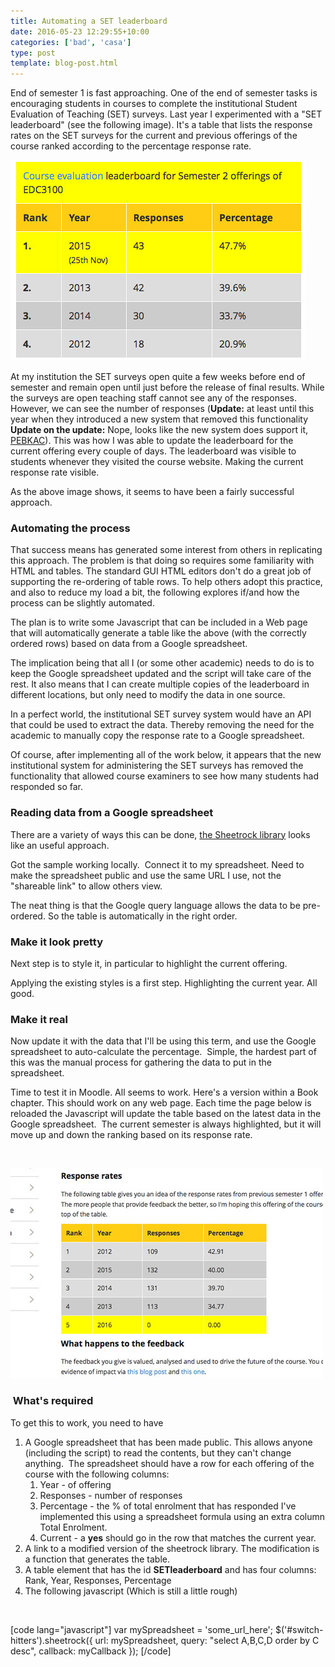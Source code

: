 ```yaml
---
title: Automating a SET leaderboard
date: 2016-05-23 12:29:55+10:00
categories: ['bad', 'casa']
type: post
template: blog-post.html
---
```

End of semester 1 is fast approaching. One of the end of semester tasks is encouraging students in courses to complete the institutional Student Evaluation of Teaching (SET) surveys. Last year I experimented with a "SET leaderboard" (see the following image). It's a table that lists the response rates on the SET surveys for the current and previous offerings of the course ranked according to the percentage response rate.

[![SET leaderboard](images/26576187213_cfc2421145.jpg)](https://www.flickr.com/photos/david_jones/26576187213/in/dateposted-public/ "SET leaderboard")

At my institution the SET surveys open quite a few weeks before end of semester and remain open until just before the release of final results. While the surveys are open teaching staff cannot see any of the responses. However, we can see the number of responses (**Update:** at least until this year when they introduced a new system that removed this functionality **Update on the update:** Nope, looks like the new system does support it, [PEBKAC](/blog2/2016/03/02/pebkac-mental-model-mismatch-and-ict/)). This was how I was able to update the leaderboard for the current offering every couple of days. The leaderboard was visible to students whenever they visited the course website. Making the current response rate visible.

As the above image shows, it seems to have been a fairly successful approach.

### Automating the process

That success means has generated some interest from others in replicating this approach. The problem is that doing so requires some familiarity with HTML and tables. The standard GUI HTML editors don't do a great job of supporting the re-ordering of table rows. To help others adopt this practice, and also to reduce my load a bit, the following explores if/and how the process can be slightly automated.

The plan is to write some Javascript that can be included in a Web page that will automatically generate a table like the above (with the correctly ordered rows) based on data from a Google spreadsheet.

The implication being that all I (or some other academic) needs to do is to keep the Google spreadsheet updated and the script will take care of the rest. It also means that I can create multiple copies of the leaderboard in different locations, but only need to modify the data in one source.

In a perfect world, the institutional SET survey system would have an API that could be used to extract the data. Thereby removing the need for the academic to manually copy the response rate to a Google spreadsheet.

Of course, after implementing all of the work below, it appears that the new institutional system for administering the SET surveys has removed the functionality that allowed course examiners to see how many students had responded so far.

### Reading data from a Google spreadsheet

There are a variety of ways this can be done, [the Sheetrock library](http://chriszarate.github.io/sheetrock/) looks like an useful approach.

Got the sample working locally.  Connect it to my spreadsheet. Need to make the spreadsheet public and use the same URL I use, not the "shareable link" to allow others view.

The neat thing is that the Google query language allows the data to be pre-ordered. So the table is automatically in the right order.

### Make it look pretty

Next step is to style it, in particular to highlight the current offering.

Applying the existing styles is a first step. Highlighting the current year. All good.

### Make it real

Now update it with the data that I'll be using this term, and use the Google spreadsheet to auto-calculate the percentage.  Simple, the hardest part of this was the manual process for gathering the data to put in the spreadsheet.

Time to test it in Moodle. All seems to work. Here's a version within a Book chapter. This should work on any web page. Each time the page below is reloaded the Javascript will update the table based on the latest data in the Google spreadsheet.  The current semester is always highlighted, but it will move up and down the ranking based on its response rate.

 

[![Automated leaderboard](images/27150501886_a908d521b1.jpg)](https://www.flickr.com/photos/david_jones/27150501886/in/dateposted-public/ "Automated leaderboard")

###  What's required

To get this to work, you need to have

1. A Google spreadsheet that has been made public. This allows anyone (including the script) to read the contents, but they can't change anything.  The spreadsheet should have a row for each offering of the course with the following columns:
    1. Year - of offering
    2. Responses - number of responses
    3. Percentage - the % of total enrolment that has responded I've implemented this using a spreadsheet formula using an extra column Total Enrolment.
    4. Current - a **yes** should go in the row that matches the current year.
2. A link to a modified version of the sheetrock library. The modification is a function that generates the table.
3. A table element that has the id **SETleaderboard** and has four columns: Rank, Year, Responses, Percentage
4. The following javascript (Which is still a little rough)

 

\[code lang="javascript"\] var mySpreadsheet = 'some\_url\_here'; $('#switch-hitters').sheetrock({ url: mySpreadsheet, query: &quot;select A,B,C,D order by C desc&quot;, callback: myCallback }); \[/code\]